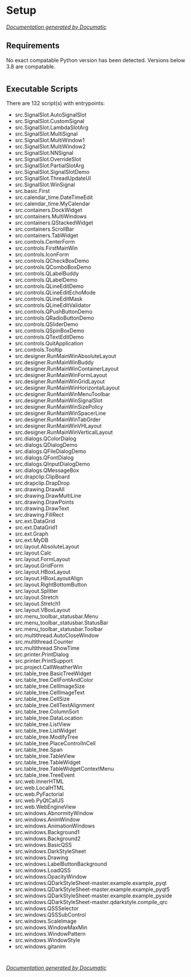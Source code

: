 # Setup

[_Documentation generated by Documatic_](https://www.documatic.com)

<!---Documatic-section-Requirements-start--->
## Requirements

No exact compatable Python version has been detected.
Versions below 3.8 are compatable.

# #
<!---Documatic-section-Requirements-end--->

<!---Documatic-section-Executable Scripts-start--->
## Executable Scripts

There are 132 script(s) with entrypoints:
* src.SignalSlot.AutoSignalSlot
* src.SignalSlot.CustomSignal
* src.SignalSlot.LambdaSlotArg
* src.SignalSlot.MultiSignal
* src.SignalSlot.MultiWindow1
* src.SignalSlot.MultiWindow2
* src.SignalSlot.NNSignal
* src.SignalSlot.OverrideSlot
* src.SignalSlot.PartialSlotArg
* src.SignalSlot.SignalSlotDemo
* src.SignalSlot.ThreadUpdateUI
* src.SignalSlot.WinSignal
* src.basic.First
* src.calendar_time.DateTimeEdit
* src.calendar_time.MyCalendar
* src.containers.DockWidget
* src.containers.MultiWindows
* src.containers.QStackedWidget
* src.containers.ScrollBar
* src.containers.TabWidget
* src.controls.CenterForm
* src.controls.FirstMainWin
* src.controls.IconForm
* src.controls.QCheckBoxDemo
* src.controls.QComboBoxDemo
* src.controls.QLabelBuddy
* src.controls.QLabelDemo
* src.controls.QLineEditDemo
* src.controls.QLineEditEchoMode
* src.controls.QLineEditMask
* src.controls.QLineEditValidator
* src.controls.QPushButtonDemo
* src.controls.QRadioButtonDemo
* src.controls.QSliderDemo
* src.controls.QSpinBoxDemo
* src.controls.QTextEditDemo
* src.controls.QuitApplication
* src.controls.Tooltip
* src.designer.RunMainWinAbsoluteLayout
* src.designer.RunMainWinBuddy
* src.designer.RunMainWinContainerLayout
* src.designer.RunMainWinFormLayout
* src.designer.RunMainWinGridLayout
* src.designer.RunMainWinHorizontalLayout
* src.designer.RunMainWinMenuToolbar
* src.designer.RunMainWinSignalSlot
* src.designer.RunMainWinSizePolicy
* src.designer.RunMainWinSpacerLine
* src.designer.RunMainWinTabOrder
* src.designer.RunMainWinVHLayout
* src.designer.RunMainWinVerticalLayout
* src.dialogs.QColorDialog
* src.dialogs.QDialogDemo
* src.dialogs.QFileDialogDemo
* src.dialogs.QFontDialog
* src.dialogs.QInputDialogDemo
* src.dialogs.QMessageBox
* src.drapclip.ClipBoard
* src.drapclip.DrapDrop
* src.drawing.DrawAll
* src.drawing.DrawMultiLine
* src.drawing.DrawPoints
* src.drawing.DrawText
* src.drawing.FillRect
* src.ext.DataGrid
* src.ext.DataGrid1
* src.ext.Graph
* src.ext.MyDB
* src.layout.AbsoluteLayout
* src.layout.Calc
* src.layout.FormLayout
* src.layout.GridForm
* src.layout.HBoxLayout
* src.layout.HBoxLayoutAlign
* src.layout.RightBottomButton
* src.layout.Splitter
* src.layout.Stretch
* src.layout.Stretch1
* src.layout.VBoxLayout
* src.menu_toolbar_statusbar.Menu
* src.menu_toolbar_statusbar.StatusBar
* src.menu_toolbar_statusbar.Toolbar
* src.multithread.AutoCloseWindow
* src.multithread.Counter
* src.multithread.ShowTime
* src.printer.PrintDialog
* src.printer.PrintSupport
* src.project.CallWeatherWin
* src.table_tree.BasicTreeWidget
* src.table_tree.CellFontAndColor
* src.table_tree.CellImageSize
* src.table_tree.CellImageText
* src.table_tree.CellSize
* src.table_tree.CellTextAlignment
* src.table_tree.ColumnSort
* src.table_tree.DataLocation
* src.table_tree.ListView
* src.table_tree.ListWidget
* src.table_tree.ModifyTree
* src.table_tree.PlaceControlInCell
* src.table_tree.Span
* src.table_tree.TableView
* src.table_tree.TableWidget
* src.table_tree.TableWidgetContextMenu
* src.table_tree.TreeEvent
* src.web.InnerHTML
* src.web.LocalHTML
* src.web.PyFactorial
* src.web.PyQtCallJS
* src.web.WebEngineView
* src.windows.AbnormityWindow
* src.windows.AnimWindow
* src.windows.AnimationWindows
* src.windows.Background1
* src.windows.Background2
* src.windows.BasicQSS
* src.windows.DarkStyleSheet
* src.windows.Drawing
* src.windows.LabelButtonBackground
* src.windows.LoadQSS
* src.windows.OpacityWindow
* src.windows.QDarkStyleSheet-master.example.example_pyqt
* src.windows.QDarkStyleSheet-master.example.example_pyqt5
* src.windows.QDarkStyleSheet-master.example.example_pyside
* src.windows.QDarkStyleSheet-master.qdarkstyle.compile_qrc
* src.windows.QSSSelector
* src.windows.QSSSubControl
* src.windows.ScaleImage
* src.windows.WindowMaxMin
* src.windows.WindowPattern
* src.windows.WindowStyle
* src.windows.gitanim

# #
<!---Documatic-section-Executable Scripts-end--->

[_Documentation generated by Documatic_](https://www.documatic.com)